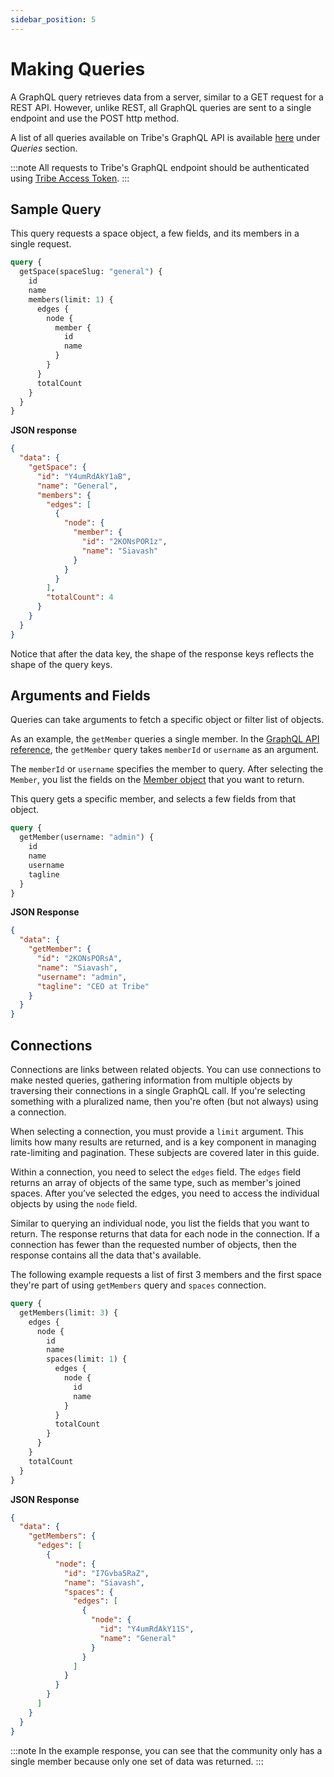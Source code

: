 ```yaml
---
sidebar_position: 5
---
```


# Making Queries

A GraphQL query retrieves data from a server, similar to a GET request for a REST API. However, unlike REST, all GraphQL queries are sent to a single endpoint and use the POST http method.

A list of all queries available on Tribe's GraphQL API is available [here](/docs/graphql/schema) under _Queries_ section.

:::note
All requests to Tribe's GraphQL endpoint should be authenticated using [Tribe Access Token](/docs/guide/graphql/authentication/access-token).
:::

## Sample Query

This query requests a space object, a few fields, and its members in a single request.

```graphql title="POST https://api.tribe.so/graphql"
query {
  getSpace(spaceSlug: "general") {
    id
    name
    members(limit: 1) {
      edges {
        node {
          member {
            id
            name
          }
        }
      }
      totalCount
    }
  }
}
```

**JSON response**

```json
{
  "data": {
    "getSpace": {
      "id": "Y4umRdAkY1aB",
      "name": "General",
      "members": {
        "edges": [
          {
            "node": {
              "member": {
                "id": "2KONsPOR1z",
                "name": "Siavash"
              }
            }
          }
        ],
        "totalCount": 4
      }
    }
  }
}
```

Notice that after the data key, the shape of the response keys reflects the shape of the query keys.

## Arguments and Fields

Queries can take arguments to fetch a specific object or filter list of objects.

As an example, the `getMember` queries a single member. In the [GraphQL API reference](/docs/graphql/queries/get-member), the `getMember` query takes `memberId` or `username` as an argument.

The `memberId` or `username` specifies the member to query. After selecting the `Member`, you list the fields on the [Member object](/docs/graphql/objects/member) that you want to return.

This query gets a specific member, and selects a few fields from that object.

```graphql title="POST https://api.tribe.so/graphql"
query {
  getMember(username: "admin") {
    id
    name
    username
    tagline
  }
}
```

**JSON Response**

```json
{
  "data": {
    "getMember": {
      "id": "2KONsPORsA",
      "name": "Siavash",
      "username": "admin",
      "tagline": "CEO at Tribe"
    }
  }
}
```

## Connections

Connections are links between related objects. You can use connections to make nested queries, gathering information from multiple objects by traversing their connections in a single GraphQL call. If you're selecting something with a pluralized name, then you're often (but not always) using a connection.

When selecting a connection, you must provide a `limit` argument. This limits how many results are returned, and is a key component in managing rate-limiting and pagination. These subjects are covered later in this guide.

Within a connection, you need to select the `edges` field. The `edges` field returns an array of objects of the same type, such as member's joined spaces. After you’ve selected the edges, you need to access the individual objects by using the `node` field.

Similar to querying an individual node, you list the fields that you want to return. The response returns that data for each node in the connection. If a connection has fewer than the requested number of objects, then the response contains all the data that's available.

The following example requests a list of first 3 members and the first space they're part of using `getMembers` query and `spaces` connection.

```graphql title="POST https://api.tribe.so/graphql"
query {
  getMembers(limit: 3) {
    edges {
      node {
        id
        name
        spaces(limit: 1) {
          edges {
            node {
              id
              name
            }
          }
          totalCount
        }
      }
    }
    totalCount
  }
}
```

**JSON Response**

```json
{
  "data": {
    "getMembers": {
      "edges": [
        {
          "node": {
            "id": "I7Gvba5RaZ",
            "name": "Siavash",
            "spaces": {
              "edges": [
                {
                  "node": {
                    "id": "Y4umRdAkY11S",
                    "name": "General"
                  }
                }
              ]
            }
          }
        }
      ]
    }
  }
}
```

:::note
In the example response, you can see that the community only has a single member because only one set of data was returned.
:::
